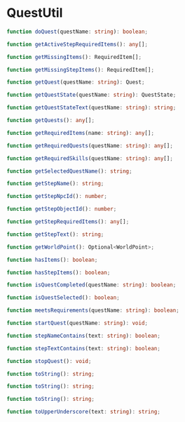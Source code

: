 # QuestUtil

```typescript
function doQuest(questName: string): boolean;
```

```typescript
function getActiveStepRequiredItems(): any[];
```

```typescript
function getMissingItems(): RequiredItem[];
```

```typescript
function getMissingStepItems(): RequiredItem[];
```

```typescript
function getQuest(questName: string): Quest;
```

```typescript
function getQuestState(questName: string): QuestState;
```

```typescript
function getQuestStateText(questName: string): string;
```

```typescript
function getQuests(): any[];
```

```typescript
function getRequiredItems(name: string): any[];
```

```typescript
function getRequiredQuests(questName: string): any[];
```

```typescript
function getRequiredSkills(questName: string): any[];
```

```typescript
function getSelectedQuestName(): string;
```

```typescript
function getStepName(): string;
```

```typescript
function getStepNpcId(): number;
```

```typescript
function getStepObjectId(): number;
```

```typescript
function getStepRequiredItems(): any[];
```

```typescript
function getStepText(): string;
```

```typescript
function getWorldPoint(): Optional<WorldPoint>;
```

```typescript
function hasItems(): boolean;
```

```typescript
function hasStepItems(): boolean;
```

```typescript
function isQuestCompleted(questName: string): boolean;
```

```typescript
function isQuestSelected(): boolean;
```

```typescript
function meetsRequirements(questName: string): boolean;
```

```typescript
function startQuest(questName: string): void;
```

```typescript
function stepNameContains(text: string): boolean;
```

```typescript
function stepTextContains(text: string): boolean;
```

```typescript
function stopQuest(): void;
```

```typescript
function toString(): string;
```

```typescript
function toString(): string;
```

```typescript
function toString(): string;
```

```typescript
function toUpperUnderscore(text: string): string;
```

